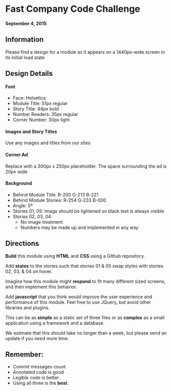 # Fast Company Code Challenge
#### September 4, 2015
## Information
Please find a design for a module as it appears on a 1440px-wide screen in its initial load state
## Design Details
#### Font
   * Face: Helvetica
   * Module Title: 51px regular
   * Story Title: 44px bold
   * Number Readers: 35px regular
   * Corner Number: 30px light
#### Images and Story Titles
Use any images and titles from our sites
#### Corner Ad
Replace with a 300px x 250px placeholder. The space surrounding the ad is 20px wide
#### Background
* Behind Module Title: R-200 G-213 B-221
* Behind Module Stories: R-254 G-233 B-000
* Angle: 5º
* Stories 01, 05: Image should be lightened so black text is always visible 
* Stories 02, 03, 04:
  * No image treatment
  * Numbers may be made up and implemented in any way
## Directions
**Build** this module using **HTML** and **CSS** using a Github repository.

Add **states** to the stories such that stories 01 & 05 swap styles with
stories 02, 03, & 04 on hover.

Imagine how this module might **respond** to fit many different sized
screens, and then implement this behavior.

Add **javascript** that you think would improve the user experience
and performance of this module. Feel free to use JQuery, but avoid
other libraries and plugins.

This can be as **simple** as a static set of three files or as **complex** as a small application using a framework and a database.

We estimate that this should take no longer than a week, but please
send an update if you need more time.

## Remember:
* Commit messages count.
* Annotated code is good
* Legible code is better.
* Using all three is the **best**.
